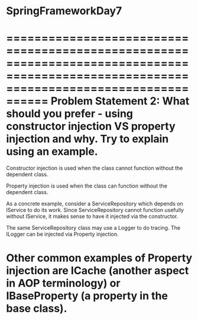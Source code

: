 # SpringFrameworkDay7
========================================================================================================================================
Problem Statement 2: What should you prefer - using constructor injection VS property injection and why. Try to explain using an example.
========================================================================================================================================

Constructor injection is used when the class cannot function without the dependent class.

Property injection is used when the class can function without the dependent class.

As a concrete example, consider a ServiceRepository which depends on IService to do its work. Since ServiceRepository cannot function usefully without IService, it makes sense to have it injected via the constructor.

The same ServiceRepository class may use a Logger to do tracing. The ILogger can be injected via Property injection.

Other common examples of Property injection are ICache (another aspect in AOP terminology) or IBaseProperty (a property in the base class).
==========================================================================================================================================
